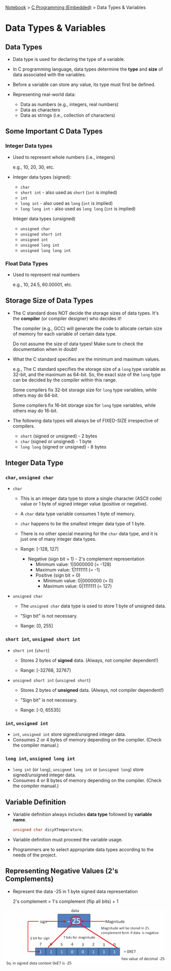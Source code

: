 <a href="../">Notebook</a> > <a href="./">C Programming (Embedded)</a> > Data Types & Variables

# Data Types & Variables



## Data Types

* Data type is used for declaring the type of a variable.
* In C programming language, data types determine the **type** and **size** of data associated with the variables.
* Before a variable can store any value, its type must first be defined.

* Representing real-world data:
  * Data as numbers (e.g., integers, real numbers)
  * Data as characters
  * Data as strings (i.e., collection of characters)



## Some Important C Data Types

### Integer Data types

* Used to represent whole numbers (i.e., integers)

  e.g., 10, 20, 30, etc.

* Integer data types (signed):

  * `char`
  * `short int` - also used as `short` (`int` is implied)
  * `int`
  * `long int` - also used as `long` (`int` is implied)
  * `long long int` - also used as `long long` (`int` is implied)

  Integer data types (unsigned)

  * `unsigned char`
  * `unsigned short int`
  * `unsigned int`
  * `unsigned long int`
  * `unsigned long long int`

### Float Data Types

* Used to represent real numbers

  e.g., 10, 24.5, 60.00001, etc.



## Storage Size of Data Types

* The C standard does NOT decide the storage sizes of data types. It's the **compiler** (or compiler designer) who decides it!

  The compiler (e.g., GCC) will generate the code to allocate certain size of memory for each variable of certain data type.

  Do not assume the size of data types! Make sure to check the documentation when in doubt!

* What the C standard specifies are the minimum and maximum values.

  e.g., The C standard specifies the storage size of a `long` type variable as 32-bit, and the maximum as 64-bit. So, the exact size of the `long` type can be decided by the compiler within this range.

  Some compilers fix 32-bit storage size for `long` type variables, while others may do 64-bit. 

  Some compilers fix 16-bit storage size for `long` type variables, while others may do 16-bit. 

* The following data types will always be of FIXED-SIZE irrespective of compilers.

  * `short` (signed or unsigned) - 2 bytes
  * `char` (signed or unsigned) - 1 byte
  * `long long` (signed or unsigned) - 8 bytes



## Integer Data Type

### `char`, `unsigned char`

* `char`

  * This is an integer data type to store a single character (ASCII code) value or 1 byte of signed integer value (positive or negative).

  * A `char` data type variable consumes 1 byte of memory.

  * `char` happens to be the smallest integer data type of 1 byte.

  * There is no other special meaning for the `char` data type, and it is just one of many integer data types.

  * Range: [-128, 127] 
    * Negative (sign bit = 1) - 2's complement representation
      * Minimum value: 1|0000000 (= -128)
      * Maximum value: 1|1111111 (= -1)
      * Positive (sign bit = 0)
        * Minimum value: 0|0000000 (= 0)
        * Maximum value: 0|1111111 (= 127)


* `unsigned char`

  * The `unsigned char` data type is used to store 1 byte of unsigned data.

  * "Sign bit" is not necessary.

  * Range: [0, 255]


### `short int`, `unsigned short int`

* `short int` (`short`)

  * Stores 2 bytes of **signed** data. (Always, not compiler dependent!)

  * Range: [-32768, 32767]

* `unsigned short int` (`unsigned short`)

  * Stores 2 bytes of **unsigned** data. (Always, not compiler dependent!)

  * "Sign bit" is not necessary.

  * Range: [-0, 65535]

### `int`, `unsigned int`

* `int`, `unsigned int` store signed/unsigned integer data.
* Consumes 2 or 4 bytes of memory depending on the compiler. (Check the compiler manual.)

### `long int`, `unsigned long int`

* `long int` (or `long`), `unsigned long int` or (`unsigned long`) store signed/unsigned integer data.
* Consumes 4 or 8 bytes of memory depending on the compiler. (Check the compiler manual.)



## Variable Definition

* Variable definition always includes **data type** followed by **variable name**.

  ```c
  unsigned char dicyXTemperature;
  ```

* Variable definition must proceed the variable usage.

* Programmers are to select appropriate data types according to the needs of the project.



## Representing Negative Values (2's Complements)

* Represent the data -25 in 1 byte signed data representation

  2's complement = 1's complement (flip all bits) + 1



<img src="./img/2s-complement.png" alt="2s-complement" width="800">
